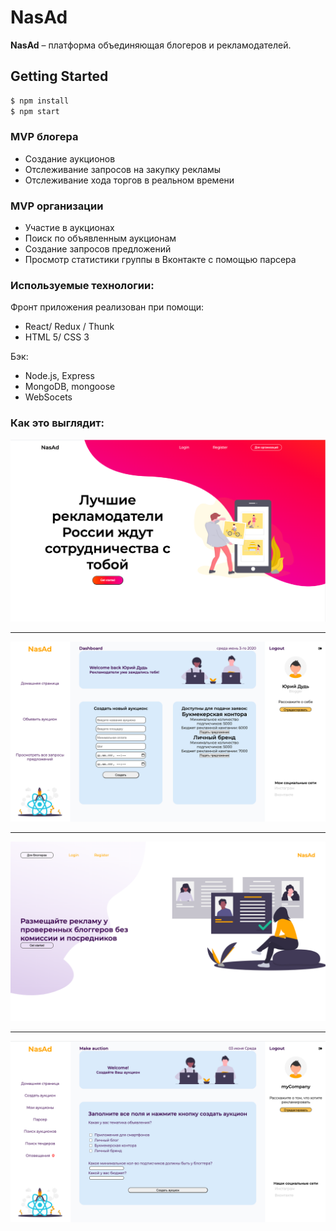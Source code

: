 # NasAd
**NasAd** – платформа объединяющая блогеров и рекламодателей.

## Getting Started
```sh
$ npm install  
$ npm start
```

### MVP блогера
  + Создание аукционов 
  + Отслеживание запросов на закупку рекламы
  + Отслеживание хода торгов в реальном времени

  
 ### MVP организации
  + Участие в аукционах
  + Поиск по объявленным аукционам
  + Создание запросов предложений
  + Просмотр статистики группы в Вконтакте с помощью парсера

  
### Используемые технологии:
Фронт приложения реализован при помощи:

* React/ Redux / Thunk
* HTML 5/ CSS 3

Бэк:

* Node.js, Express
* MongoDB, mongoose
* WebSocets

### Как это выглядит:
  ![Регистрация блогера](bloglog.png)
  ____
  ![Личный кабинет блогер](blogerlk.png)
  ____
  ![Регистрация организации](orgregister.png)
  ____
  ![Личный кабинет организации](orglk.png)
  

